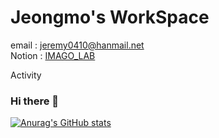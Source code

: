 # Jeongmo's WorkSpace

email : jeremy0410@hanmail.net  
Notion : [IMAGO_LAB](https://debonair-diagram-1c3.notion.site/IMAGO-LAB-fe9b427453b041dc83db36ccb704e868)

Activity

### Hi there 👋

[![Anurag's GitHub stats](https://github-readme-stats.vercel.app/api?username=JeongmoRYU)](https://github.com/JeongmoRYU/github-readme-stats)

<!--
**JeongmoRyu/JeongmoRYU** is a ✨ _special_ ✨ repository because its `README.md` (this file) appears on your GitHub profile.

Here are some ideas to get you started:

- 🔭 I’m currently working on ...
- 🌱 I’m currently learning ...
- 👯 I’m looking to collaborate on ...
- 🤔 I’m looking for help with ...
- 💬 Ask me about ...
- 📫 How to reach me: ...
- 😄 Pronouns: ...
- ⚡ Fun fact: ...
-->
